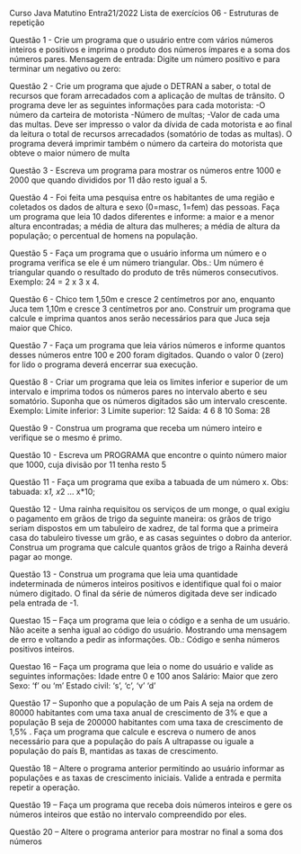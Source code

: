 Curso Java Matutino Entra21/2022
Lista de exercícios 06 - Estruturas de repetição

Questão 1 - Crie um programa que o usuário entre com vários números inteiros e positivos e 
imprima o produto dos números ímpares e a soma dos números pares.
Mensagem de entrada: Digite um número positivo e para terminar um negativo ou zero:

Questão 2 - Crie um programa que ajude o DETRAN a saber, o total de recursos que foram 
arrecadados com a aplicação de multas de trânsito.
O programa deve ler as seguintes informações para cada motorista:
-O número da carteira de motorista
-Número de multas;
-Valor de cada uma das multas.
Deve ser impresso o valor da dívida de cada motorista e ao final da leitura o total de recursos 
arrecadados (somatório de todas as multas). O programa deverá imprimir também o número da 
carteira do motorista que obteve o maior número de multa

Questão 3 - Escreva um programa para mostrar os números entre 1000 e 2000 que quando
divididos por 11 dão resto igual a 5.

Questão 4 - Foi feita uma pesquisa entre os habitantes de uma região e coletados os dados de 
altura e sexo (0=masc, 1=fem)
das pessoas. Faça um programa que leia 10 dados diferentes e informe:
a maior e a menor altura encontradas;
a média de altura das mulheres;
a média de altura da população;
o percentual de homens na população.

Questão 5 - Faça um programa que o usuário informa um número e o programa verifica se ele 
é um número triangular.
Obs.: Um número é triangular quando o resultado do produto de três números consecutivos.
Exemplo: 24 = 2 x 3 x 4.

Questão 6 - Chico tem 1,50m e cresce 2 centímetros por ano, enquanto Juca tem 1,10m e cresce 
3 centímetros por ano. Construir um programa que calcule e imprima quantos anos serão 
necessários para que Juca seja maior que Chico.

Questão 7 - Faça um programa que leia vários números e informe quantos desses 
números entre 100 e 200 foram digitados. Quando o valor 0 (zero) for lido o programa
deverá encerrar sua execução.

Questão 8 - Criar um programa que leia os limites inferior e superior de um intervalo e imprima 
todos os números pares no intervalo aberto e seu somatório.
Suponha que os números digitados são um intervalo crescente. Exemplo:
Limite inferior: 3
Limite superior: 12
Saída: 4 6 8 10
Soma: 28

Questão 9 - Construa um programa que receba um número inteiro e verifique se o mesmo é 
primo.

Questão 10 - Escreva um PROGRAMA que encontre o quinto número maior que 1000, cuja 
divisão por 11 tenha resto 5

Questão 11 - Faça um programa que exiba a tabuada de um número x.
Obs: tabuada: x*1, x*2 … x*10;

Questão 12 - Uma rainha requisitou os serviços de um monge, o qual exigiu o pagamento em 
grãos de trigo da seguinte maneira: os grãos de trigo seriam dispostos em um tabuleiro de 
xadrez, de tal forma que a primeira casa do tabuleiro tivesse um grão, e as casas seguintes o 
dobro da anterior. Construa um programa que calcule quantos grãos de trigo a Rainha deverá 
pagar ao monge.

Questão 13 - Construa um programa que leia uma quantidade indeterminada de números 
inteiros positivos e identifique qual foi o maior número digitado. O final da série de números 
digitada deve ser indicado pela entrada de -1.

Questao 15 – Faça um programa que leia o código e a senha de um usuário. Não aceite a 
senha igual ao código do usuário. Mostrando uma mensagem de erro e voltando a pedir as 
informações.
Ob.: Código e senha números positivos inteiros.

Questao 16 – Faça um programa que leia o nome do usuário e valide as seguintes 
informações:
Idade entre 0 e 100 anos
Salário: Maior que zero
Sexo: ‘f’ ou ‘m’
Estado civil: ‘s’, ‘c’, ‘v’ ‘d’

Questão 17 – Suponho que a população de um Pais A seja na ordem de 80000 habitantes 
com uma taxa anual de crescimento de 3% e que a população B seja de 200000 habitantes 
com uma taxa de crescimento de 1,5% . Faça um programa que calcule e escreva o numero 
de anos necessário para que a população do país A ultrapasse ou iguale a população do país 
B, mantidas as taxas de crescimento.

Questão 18 – Altere o programa anterior permitindo ao usuário informar as populações e as 
taxas de crescimento iniciais. Valide a entrada e permita repetir a operação.

Questão 19 – Faça um programa que receba dois números inteiros e gere os números inteiros 
que estão no intervalo compreendido por eles.

Questão 20 – Altere o programa anterior para mostrar no final a soma dos números
